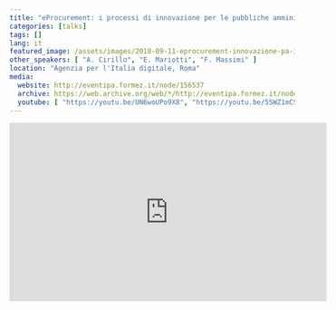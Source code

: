 ```yaml
---
title: "eProcurement: i processi di innovazione per le pubbliche amministrazioni e per le imprese"
categories: [talks]
tags: []
lang: it
featured_image: /assets/images/2018-09-11-eprocurement-innovazione-pa-imprese.png
other_speakers: [ "A. Cirillo", "E. Mariotti", "F. Massimi" ]
location: "Agenzia per l'Italia digitale, Roma"
media:
  website: http://eventipa.formez.it/node/156537
  archive: https://web.archive.org/web/*/http://eventipa.formez.it/node/156537
  youtube: [ "https://youtu.be/UN6woUPo9X8", "https://youtu.be/55WZ1mCS098" ]
---
```


<iframe width="560" height="315" src="https://www.youtube.com/embed/55WZ1mCS098" title="YouTube video player" frameborder="0" allow="accelerometer; autoplay; clipboard-write; encrypted-media; gyroscope; picture-in-picture" allowfullscreen></iframe>
